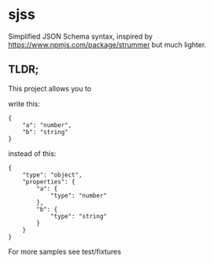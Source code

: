 # sjss

Simplified JSON Schema syntax, inspired by <https://www.npmjs.com/package/strummer> but much lighter.

## TLDR;

This project allows you to 

write this:

	{
	    "a": "number",
	    "b": "string"
	}


instead of this:

	{
	    "type": "object",
	    "properties": {
	        "a": {
	            "type": "number"
	        },
	        "b": {
	            "type": "string"
	        }
	    }
	}

For more samples see test/fixtures	